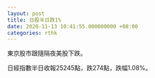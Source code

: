 ```yaml
---
layout: post
title: 日股半日跌1%
date: 2020-11-13 10:41:55.000000000 +08:00
categories: rthk
---
```


東京股市跟隨隔夜美股下跌。

日經指數半日收報25245點，跌274點，跌幅1.08%。
